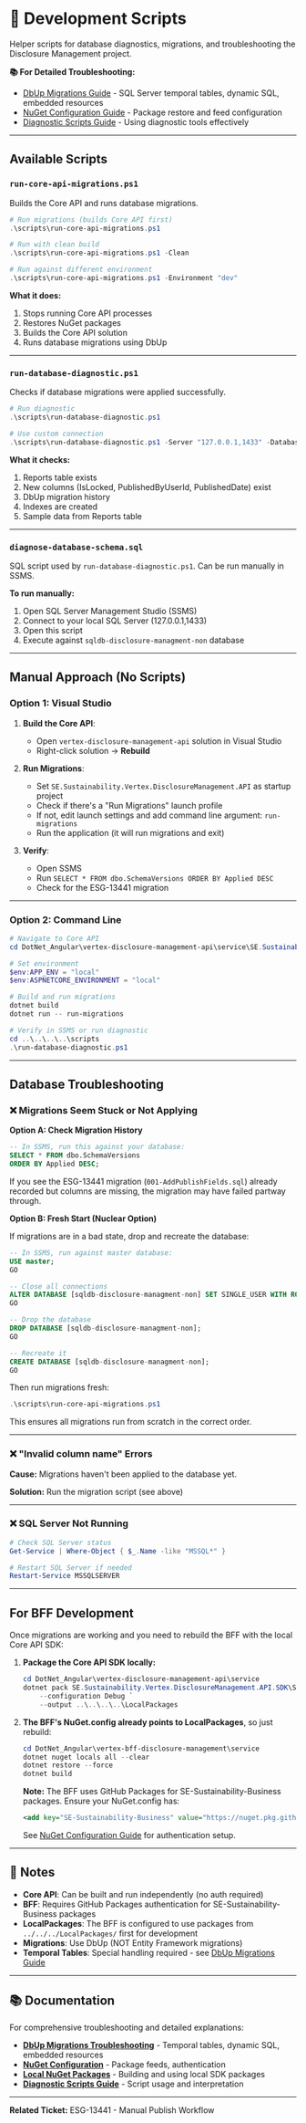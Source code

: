 # 🔧 Development Scripts

Helper scripts for database diagnostics, migrations, and troubleshooting the Disclosure Management project.

**📚 For Detailed Troubleshooting:**
- [DbUp Migrations Guide](../docs/troubleshooting/DBUP-MIGRATIONS.md) - SQL Server temporal tables, dynamic SQL, embedded resources
- [NuGet Configuration Guide](../docs/troubleshooting/NUGET-CONFIGURATION.md) - Package restore and feed configuration
- [Diagnostic Scripts Guide](../docs/troubleshooting/DIAGNOSTIC-SCRIPTS.md) - Using diagnostic tools effectively

---

## Available Scripts

### `run-core-api-migrations.ps1`

Builds the Core API and runs database migrations.

```powershell
# Run migrations (builds Core API first)
.\scripts\run-core-api-migrations.ps1

# Run with clean build
.\scripts\run-core-api-migrations.ps1 -Clean

# Run against different environment
.\scripts\run-core-api-migrations.ps1 -Environment "dev"
```

**What it does:**
1. Stops running Core API processes
2. Restores NuGet packages
3. Builds the Core API solution
4. Runs database migrations using DbUp

---

### `run-database-diagnostic.ps1`

Checks if database migrations were applied successfully.

```powershell
# Run diagnostic
.\scripts\run-database-diagnostic.ps1

# Use custom connection
.\scripts\run-database-diagnostic.ps1 -Server "127.0.0.1,1433" -Database "sqldb-disclosure-managment-non"
```

**What it checks:**
1. Reports table exists
2. New columns (IsLocked, PublishedByUserId, PublishedDate) exist
3. DbUp migration history
4. Indexes are created
5. Sample data from Reports table

---

### `diagnose-database-schema.sql`

SQL script used by `run-database-diagnostic.ps1`. Can be run manually in SSMS.

**To run manually:**
1. Open SQL Server Management Studio (SSMS)
2. Connect to your local SQL Server (127.0.0.1,1433)
3. Open this script
4. Execute against `sqldb-disclosure-managment-non` database

---

## Manual Approach (No Scripts)

### Option 1: Visual Studio

1. **Build the Core API**:
   - Open `vertex-disclosure-management-api` solution in Visual Studio
   - Right-click solution → **Rebuild**

2. **Run Migrations**:
   - Set `SE.Sustainability.Vertex.DisclosureManagement.API` as startup project
   - Check if there's a "Run Migrations" launch profile
   - If not, edit launch settings and add command line argument: `run-migrations`
   - Run the application (it will run migrations and exit)

3. **Verify**:
   - Open SSMS
   - Run `SELECT * FROM dbo.SchemaVersions ORDER BY Applied DESC`
   - Check for the ESG-13441 migration

---

### Option 2: Command Line

```powershell
# Navigate to Core API
cd DotNet_Angular\vertex-disclosure-management-api\service\SE.Sustainability.Vertex.DisclosureManagement.API

# Set environment
$env:APP_ENV = "local"
$env:ASPNETCORE_ENVIRONMENT = "local"

# Build and run migrations
dotnet build
dotnet run -- run-migrations

# Verify in SSMS or run diagnostic
cd ..\..\..\..\scripts
.\run-database-diagnostic.ps1
```

---

## Database Troubleshooting

### ❌ Migrations Seem Stuck or Not Applying

**Option A: Check Migration History**

```sql
-- In SSMS, run this against your database:
SELECT * FROM dbo.SchemaVersions 
ORDER BY Applied DESC;
```

If you see the ESG-13441 migration (`001-AddPublishFields.sql`) already recorded but columns are missing, the migration may have failed partway through.

**Option B: Fresh Start (Nuclear Option)**

If migrations are in a bad state, drop and recreate the database:

```sql
-- In SSMS, run against master database:
USE master;
GO

-- Close all connections
ALTER DATABASE [sqldb-disclosure-managment-non] SET SINGLE_USER WITH ROLLBACK IMMEDIATE;
GO

-- Drop the database
DROP DATABASE [sqldb-disclosure-managment-non];
GO

-- Recreate it
CREATE DATABASE [sqldb-disclosure-managment-non];
GO
```

Then run migrations fresh:
```powershell
.\scripts\run-core-api-migrations.ps1
```

This ensures all migrations run from scratch in the correct order.

---

### ❌ "Invalid column name" Errors

**Cause:** Migrations haven't been applied to the database yet.

**Solution:** Run the migration script (see above)

---

### ❌ SQL Server Not Running

```powershell
# Check SQL Server status
Get-Service | Where-Object { $_.Name -like "MSSQL*" }

# Restart SQL Server if needed
Restart-Service MSSQLSERVER
```

---

## For BFF Development

Once migrations are working and you need to rebuild the BFF with the local Core API SDK:

1. **Package the Core API SDK locally:**
   ```powershell
   cd DotNet_Angular\vertex-disclosure-management-api\service
   dotnet pack SE.Sustainability.Vertex.DisclosureManagement.API.SDK\SE.Sustainability.Vertex.DisclosureManagement.API.SDK.csproj `
       --configuration Debug `
       --output ..\..\..\..\LocalPackages
   ```

2. **The BFF's NuGet.config already points to LocalPackages**, so just rebuild:
   ```powershell
   cd DotNet_Angular\vertex-bff-disclosure-management\service
   dotnet nuget locals all --clear
   dotnet restore --force
   dotnet build
   ```

   **Note:** The BFF uses GitHub Packages for SE-Sustainability-Business packages. Ensure your NuGet.config has:
   ```xml
   <add key="SE-Sustainability-Business" value="https://nuget.pkg.github.com/SE-Sustainability-Business/index.json" />
   ```
   
   See [NuGet Configuration Guide](../docs/troubleshooting/NUGET-CONFIGURATION.md) for authentication setup.

---

## 📝 Notes

- **Core API**: Can be built and run independently (no auth required)
- **BFF**: Requires GitHub Packages authentication for SE-Sustainability-Business packages
- **LocalPackages**: The BFF is configured to use packages from `../../../LocalPackages/` first for development
- **Migrations**: Use DbUp (NOT Entity Framework migrations)
- **Temporal Tables**: Special handling required - see [DbUp Migrations Guide](../docs/troubleshooting/DBUP-MIGRATIONS.md#sql-server-temporal-tables)

---

## 📚 Documentation

For comprehensive troubleshooting and detailed explanations:
- **[DbUp Migrations Troubleshooting](../docs/troubleshooting/DBUP-MIGRATIONS.md)** - Temporal tables, dynamic SQL, embedded resources
- **[NuGet Configuration](../docs/troubleshooting/NUGET-CONFIGURATION.md)** - Package feeds, authentication
- **[Local NuGet Packages](../docs/troubleshooting/LOCAL-NUGET-PACKAGES.md)** - Building and using local SDK packages
- **[Diagnostic Scripts Guide](../docs/troubleshooting/DIAGNOSTIC-SCRIPTS.md)** - Script usage and interpretation

---

**Related Ticket:** ESG-13441 - Manual Publish Workflow

